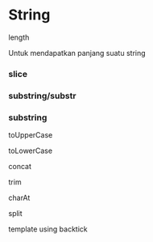 # String

length

Untuk mendapatkan panjang suatu string



### slice

### substring/substr

### substring

toUpperCase

toLowerCase

concat

trim

charAt

split

template using backtick



